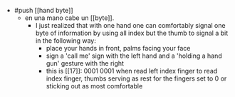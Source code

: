 - #push [[hand byte]]
  - en una mano cabe un [[byte]].
    - I just realized that with one hand one can comfortably signal one byte of information by using all index but the thumb to signal a bit in the following way:
      - place your hands in front, palms facing your face
      - sign a 'call me' sign with the left hand and a 'holding a hand gun' gesture with the right
      - this is [[17]]: 0001 0001 when read left index finger to read index finger, thumbs serving as rest for the fingers set to 0 or sticking out as most comfortable
